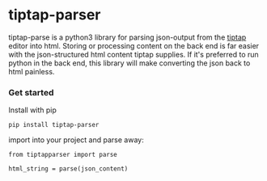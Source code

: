 # tiptap-parser
tiptap-parse is a python3 library for parsing json-output from the [tiptap](https://github.com/ueberdosis/tiptap) editor into html. Storing or processing content on the back end is far easier with the json-structured html content tiptap supplies. If it's preferred to run python in the back end, this library will make converting the json back to html painless.



### Get started

Install with pip

```
pip install tiptap-parser
```


import into your project and parse away:

```
from tiptapparser import parse

html_string = parse(json_content)
```

